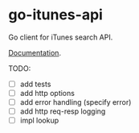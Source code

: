 # go-itunes-api

Go client for iTunes search API.

[Documentation](https://developer.apple.com/library/archive/documentation/AudioVideo/Conceptual/iTuneSearchAPI/index.html).

TODO:

- [ ] add tests
- [ ] add http options
- [ ] add error handling (specify error)
- [ ] add http req-resp logging
- [ ] impl lookup
